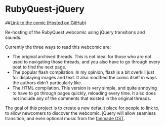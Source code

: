 RubyQuest-jQuery
================

##[Link to the comic (Hosted on GitHub)](http://wiwiweb.github.io/RubyQuest-jquery/)

Re-hosting of the RubyQuest webcomic using jQuery transitions and sounds.

Currently the three ways to read this webcomic are:

* The original archived threads. This is not ideal for those who are not used to navigating those threads, and you also have to go through every post to find the next page.
* The popular flash compilation. In my opinion, flash is a bit overkill just for displaying images and text. It also modified the comic itself in ways the authors didn't particularly like.
* The HTML compilation. This version is very simple, and quite annoying to have to go through pages quickly, reloading every time. It also does not include any of the comments that existed in the original threads.

The goal of this project is to create a new default place for people to link to, to allow newcomers to discover the webcomic. jQuery will allow seamless transition, and even optional music from the [fanmade OST](http://www.youtube.com/playlist?list=PL4B639222C746AF92).
